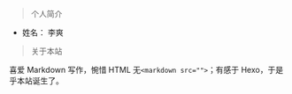 > 个人简介

* 姓名：  李爽
<!-- * 爱好：  骑车、旅行、听音乐、撸代码 -->

> 关于本站

喜爱 Markdown 写作，惋惜 HTML 无`<markdown src="">`；有感于 Hexo，于是乎本站诞生了。